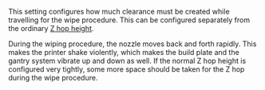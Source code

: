This setting configures how much clearance must be created while travelling for the wipe procedure. This can be configured separately from the ordinary [Z hop height](../travel/retraction_hop.md).

During the wiping procedure, the nozzle moves back and forth rapidly. This makes the printer shake violently, which makes the build plate and the gantry system vibrate up and down as well. If the normal Z hop height is configured very tightly, some more space should be taken for the Z hop during the wipe procedure.